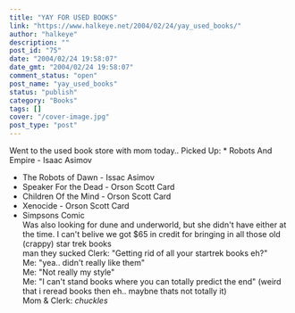 ```yaml
---
title: "YAY FOR USED BOOKS"
link: "https://www.halkeye.net/2004/02/24/yay_used_books/"
author: "halkeye"
description: ""
post_id: "75"
date: "2004/02/24 19:58:07"
date_gmt: "2004/02/24 19:58:07"
comment_status: "open"
post_name: "yay_used_books"
status: "publish"
category: "Books"
tags: []
cover: "/cover-image.jpg"
post_type: "post"
---
```


Went to the used book store with mom today.. Picked Up: * Robots And Empire - Isaac Asimov  
* The Robots of Dawn - Issac Asimov  
* Speaker For the Dead - Orson Scott Card  
* Children Of the Mind - Orson Scott Card  
* Xenocide - Orson Scott Card  
* Simpsons Comic  
Was also looking for dune and underworld, but she didn't have either at the time. I can't belive we got $65 in credit for bringing in all those old (crappy) star trek books  
man they sucked Clerk: "Getting rid of all your startrek books eh?"  
Me: "yea.. didn't really like them"  
Me: "Not really my style"  
Me: "I can't stand books where you can totally predict the end" (weird that i reread books then eh.. maybne thats not totally it)  
Mom & Clerk: *chuckles*